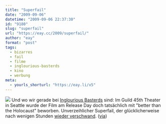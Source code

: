 ```yaml
---
title: "Superfail"
date: "2009-09-06"
datetime: "2009-09-06 22:37:30"
id: "9180"
slug: "superfail"
url: "https://eay.cc/2009/superfail/"
author: "eay"
format: "post"
tags:
  - bizarres
  - fail
  - filme
  - inglourious-basterds
  - kino
  - werbung
meta:
  - yourls_shorturl: "https://eay.li/x5"
---
```


![](https://eay.cc/uploads/2009/bastersfail.jpg) Und wo wir gerade bei [Inglourious Basterds](//eay.cc/2009/inglourious-basterds-review/) sind: Im Guild 45th Theater in Seattle wurde der Film am Release Day doch tatsächlich mit "better than the Holocaust" beworben. Unverzeihlicher Superfail, der glücklicherweise nach wenigen Stunden [wieder verschwand](http://slog.thestranger.com/slog/archives/2009/08/21/today-in-faint-praise-thats-also-ridiculously-offensive). ([via](http://bigscreenlittlescreen.com/post/168512588/a-very-short-lived-marquee-endorsement-of))
